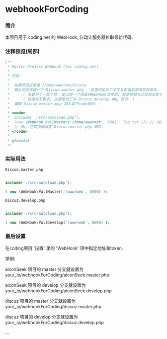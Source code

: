 # webhookForCoding

### 简介

本项目用于 coding.net 的 WebHook, 自动让服务器拉取最新代码.  

### 注释预览(局部)  

````php
/**
 * Master Project Webhook.(for coding.net)
 *
 * 约定:
 *
 *  如果项目目录是 /home/wwwroot/Discuz 
 *  那么你应该建一个 Discuz.master.php , 这里约定这个文件名前缀就是项目目录名.
 *      ( 主要为了一目了然, 定义好一个项目的WebHook文件后, 其余项目与之区别仅在于文件名. )
 *      ( 后缀并不要求, 这里是为了与 Discuz.develop.php 区分. )
 *  编辑 Discuz.master.php 加入如下code部分.
 *
 * <code>
 *  include('./src/autoload.php');
 *  (new \WebHook\PullMaster('/home/wwwroot', 9981, 'log.txt')); // 对应类中三个属性.
 *  // Ok, 在网页端指定 Discuz.master.php 即可.
 * </code>
 *
 * @farwish
 */
````

### 实际用法  

`Discuz.master.php`  

````php

include('./src/autoload.php');

( new \WebHook\PullMaster('/www/web', 8090) );

````

`Discuz.develop.php`  

````php

include('./src/autoload.php');

( new \WebHook\PullDevelop('/www/web', 8090) );

````

### 最后设置

在coding项目 '设置' 里的 'WebHook' 项中指定地址和token.  

举例:  

alconSeek 项目的 master 分支就设置为 your_ip/webhookForCoding/alconSeek.master.php  

alconSeek 项目的 develop 分支就设置为 your_ip/webhookForCoding/alconSeek.develop.php  

discuz 项目的 master 分支就设置为 your_ip/webhookForCoding/discuz.master.php  

discuz 项目的 develop 分支就设置为 your_ip/webhookForCoding/discuz.develop.php  

...  


